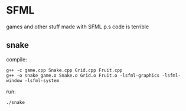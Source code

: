 # SFML
games and other stuff made with SFML
p.s code is terrible

## snake
compile:
```
g++ -c game.cpp Snake.cpp Grid.cpp Fruit.cpp
g++ -o snake game.o Snake.o Grid.o Fruit.o -lsfml-graphics -lsfml-window -lsfml-system
```
run:
```
./snake
```
